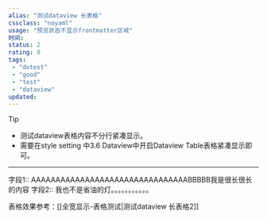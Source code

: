 ```yaml
---
alias: "测试dataview 长表格"
cssclass: "noyaml"
usage: "预览状态不显示frontmatter区域"
时间: 
status: 2
rating: 0
tags:
 - "dvtest"
 - "good"
 - "test"
 - "dataview"
updated: 
---
```


> [!tip]
> - 测试dataview表格内容不分行紧凑显示。
> - 需要在style setting 中3.6 Dataview中开启Dataview Table表格紧凑显示即可。


---
字段1:: AAAAAAAAAAAAAAAAAAAAAAAAAAAAAAAABBBBB我是很长很长的内容
字段2:: 我也不是省油的灯。。。。。。。。。。。

表格效果参考：[[全宽显示-表格测试|测试dataview 长表格2]]

